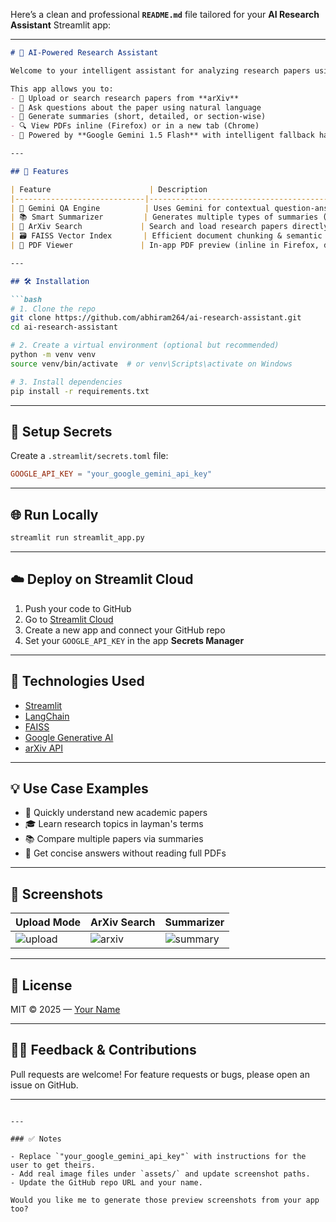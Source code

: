 Here’s a clean and professional **`README.md`** file tailored for your **AI Research Assistant** Streamlit app:

---

````markdown
# 🤖 AI-Powered Research Assistant

Welcome to your intelligent assistant for analyzing research papers using **Google Gemini**, **LangChain**, **FAISS**, and **Streamlit**.

This app allows you to:
- 📄 Upload or search research papers from **arXiv**
- 💬 Ask questions about the paper using natural language
- 🧾 Generate summaries (short, detailed, or section-wise)
- 🔍 View PDFs inline (Firefox) or in a new tab (Chrome)
- 🧠 Powered by **Google Gemini 1.5 Flash** with intelligent fallback handling

---

## 🚀 Features

| Feature                      | Description                                                                 |
|-----------------------------|-----------------------------------------------------------------------------|
| 🧠 Gemini QA Engine          | Uses Gemini for contextual question-answering from PDFs                    |
| 📚 Smart Summarizer         | Generates multiple types of summaries (short, detailed, section-wise)      |
| 🔎 ArXiv Search             | Search and load research papers directly from [arXiv.org](https://arxiv.org) |
| 🗃️ FAISS Vector Index       | Efficient document chunking & semantic search                              |
| 📄 PDF Viewer               | In-app PDF preview (inline in Firefox, downloadable in Chrome)            |

---

## 🛠️ Installation

```bash
# 1. Clone the repo
git clone https://github.com/abhiram264/ai-research-assistant.git
cd ai-research-assistant

# 2. Create a virtual environment (optional but recommended)
python -m venv venv
source venv/bin/activate  # or venv\Scripts\activate on Windows

# 3. Install dependencies
pip install -r requirements.txt
````

---

## 🔐 Setup Secrets

Create a `.streamlit/secrets.toml` file:

```toml
GOOGLE_API_KEY = "your_google_gemini_api_key"
```

---

## 🌐 Run Locally

```bash
streamlit run streamlit_app.py
```

---

## ☁️ Deploy on Streamlit Cloud

1. Push your code to GitHub
2. Go to [Streamlit Cloud](https://streamlit.io/cloud)
3. Create a new app and connect your GitHub repo
4. Set your `GOOGLE_API_KEY` in the app **Secrets Manager**

---

## 🧠 Technologies Used

* [Streamlit](https://streamlit.io/)
* [LangChain](https://www.langchain.com/)
* [FAISS](https://github.com/facebookresearch/faiss)
* [Google Generative AI](https://ai.google.dev/)
* [arXiv API](https://arxiv.org/help/api/index)

---

## 💡 Use Case Examples

* 🧪 Quickly understand new academic papers
* 🎓 Learn research topics in layman's terms
* 📚 Compare multiple papers via summaries
* 🧠 Get concise answers without reading full PDFs

---

## 📸 Screenshots

| Upload Mode                  | ArXiv Search               | Summarizer                     |
| ---------------------------- | -------------------------- | ------------------------------ |
| ![upload](assets/upload.png) | ![arxiv](assets/arxiv.png) | ![summary](assets/summary.png) |

---

## 📄 License

MIT © 2025 — [Your Name](https://github.com/your-username)

---

## 🙋‍♀️ Feedback & Contributions

Pull requests are welcome!
For feature requests or bugs, please open an issue on GitHub.

---

```

---

### ✅ Notes

- Replace `"your_google_gemini_api_key"` with instructions for the user to get theirs.
- Add real image files under `assets/` and update screenshot paths.
- Update the GitHub repo URL and your name.

Would you like me to generate those preview screenshots from your app too?
```
